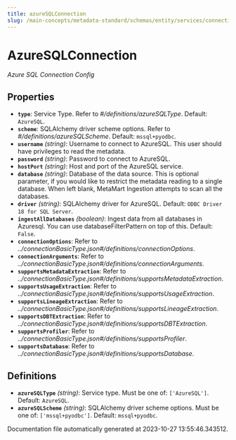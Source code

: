```yaml
---
title: azureSQLConnection
slug: /main-concepts/metadata-standard/schemas/entity/services/connections/database/azuresqlconnection
---
```


# AzureSQLConnection

*Azure SQL Connection Config*

## Properties

- **`type`**: Service Type. Refer to *#/definitions/azureSQLType*. Default: `AzureSQL`.
- **`scheme`**: SQLAlchemy driver scheme options. Refer to *#/definitions/azureSQLScheme*. Default: `mssql+pyodbc`.
- **`username`** *(string)*: Username to connect to AzureSQL. This user should have privileges to read the metadata.
- **`password`** *(string)*: Password to connect to AzureSQL.
- **`hostPort`** *(string)*: Host and port of the AzureSQL service.
- **`database`** *(string)*: Database of the data source. This is optional parameter, if you would like to restrict the metadata reading to a single database. When left blank, MetaMart Ingestion attempts to scan all the databases.
- **`driver`** *(string)*: SQLAlchemy driver for AzureSQL. Default: `ODBC Driver 18 for SQL Server`.
- **`ingestAllDatabases`** *(boolean)*: Ingest data from all databases in Azuresql. You can use databaseFilterPattern on top of this. Default: `False`.
- **`connectionOptions`**: Refer to *../connectionBasicType.json#/definitions/connectionOptions*.
- **`connectionArguments`**: Refer to *../connectionBasicType.json#/definitions/connectionArguments*.
- **`supportsMetadataExtraction`**: Refer to *../connectionBasicType.json#/definitions/supportsMetadataExtraction*.
- **`supportsUsageExtraction`**: Refer to *../connectionBasicType.json#/definitions/supportsUsageExtraction*.
- **`supportsLineageExtraction`**: Refer to *../connectionBasicType.json#/definitions/supportsLineageExtraction*.
- **`supportsDBTExtraction`**: Refer to *../connectionBasicType.json#/definitions/supportsDBTExtraction*.
- **`supportsProfiler`**: Refer to *../connectionBasicType.json#/definitions/supportsProfiler*.
- **`supportsDatabase`**: Refer to *../connectionBasicType.json#/definitions/supportsDatabase*.
## Definitions

- **`azureSQLType`** *(string)*: Service type. Must be one of: `['AzureSQL']`. Default: `AzureSQL`.
- **`azureSQLScheme`** *(string)*: SQLAlchemy driver scheme options. Must be one of: `['mssql+pyodbc']`. Default: `mssql+pyodbc`.


Documentation file automatically generated at 2023-10-27 13:55:46.343512.
